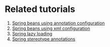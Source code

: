 # Related tutorials

1. [Spring beans using annotation configuration](https://howtodoinjava.com/spring5/core/spring-bean-java-config/)
2. [Spring beans using xml configuration](https://howtodoinjava.com/spring5/core/spring-bean-xml-config/)
3. [Spring lazy loading](https://howtodoinjava.com/spring5/core/spring-bean-eager-vs-lazy-init/)
4. [Spring stereotype annotations](https://howtodoinjava.com/spring-core/stereotype-annotations/)